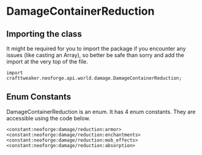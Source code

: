 # DamageContainerReduction

## Importing the class

It might be required for you to import the package if you encounter any issues (like casting an Array), so better be safe than sorry and add the import at the very top of the file.
```zenscript
import crafttweaker.neoforge.api.world.damage.DamageContainerReduction;
```


## Enum Constants

DamageContainerReduction is an enum. It has 4 enum constants. They are accessible using the code below.

```zenscript
<constant:neoforge:damage/reduction:armor>
<constant:neoforge:damage/reduction:enchantments>
<constant:neoforge:damage/reduction:mob_effects>
<constant:neoforge:damage/reduction:absorption>
```
